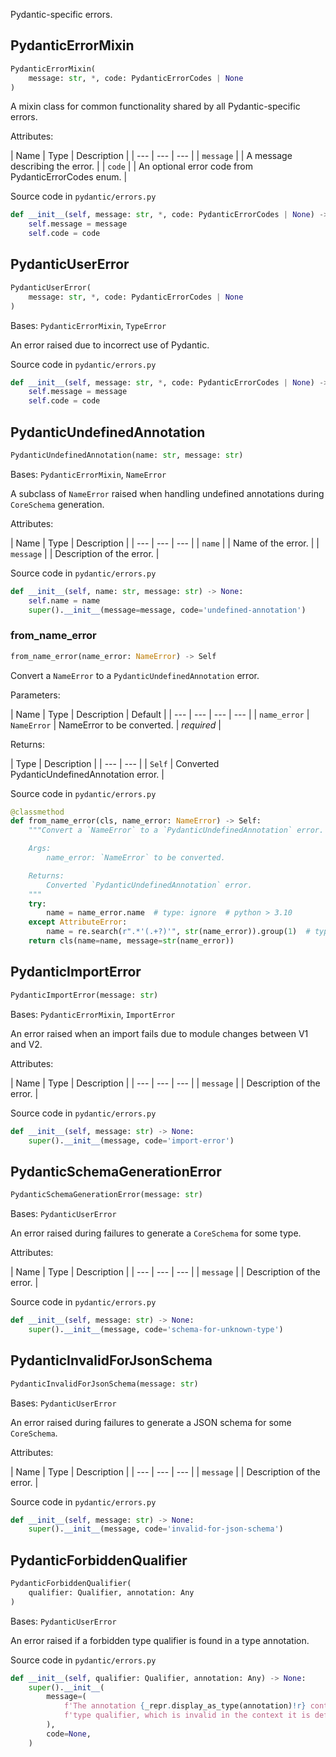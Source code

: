 Pydantic-specific errors.

## PydanticErrorMixin

```python
PydanticErrorMixin(
    message: str, *, code: PydanticErrorCodes | None
)

```

A mixin class for common functionality shared by all Pydantic-specific errors.

Attributes:

| Name | Type | Description | | --- | --- | --- | | `message` | | A message describing the error. | | `code` | | An optional error code from PydanticErrorCodes enum. |

Source code in `pydantic/errors.py`

```python
def __init__(self, message: str, *, code: PydanticErrorCodes | None) -> None:
    self.message = message
    self.code = code

```

## PydanticUserError

```python
PydanticUserError(
    message: str, *, code: PydanticErrorCodes | None
)

```

Bases: `PydanticErrorMixin`, `TypeError`

An error raised due to incorrect use of Pydantic.

Source code in `pydantic/errors.py`

```python
def __init__(self, message: str, *, code: PydanticErrorCodes | None) -> None:
    self.message = message
    self.code = code

```

## PydanticUndefinedAnnotation

```python
PydanticUndefinedAnnotation(name: str, message: str)

```

Bases: `PydanticErrorMixin`, `NameError`

A subclass of `NameError` raised when handling undefined annotations during `CoreSchema` generation.

Attributes:

| Name | Type | Description | | --- | --- | --- | | `name` | | Name of the error. | | `message` | | Description of the error. |

Source code in `pydantic/errors.py`

```python
def __init__(self, name: str, message: str) -> None:
    self.name = name
    super().__init__(message=message, code='undefined-annotation')

```

### from_name_error

```python
from_name_error(name_error: NameError) -> Self

```

Convert a `NameError` to a `PydanticUndefinedAnnotation` error.

Parameters:

| Name | Type | Description | Default | | --- | --- | --- | --- | | `name_error` | `NameError` | NameError to be converted. | *required* |

Returns:

| Type | Description | | --- | --- | | `Self` | Converted PydanticUndefinedAnnotation error. |

Source code in `pydantic/errors.py`

```python
@classmethod
def from_name_error(cls, name_error: NameError) -> Self:
    """Convert a `NameError` to a `PydanticUndefinedAnnotation` error.

    Args:
        name_error: `NameError` to be converted.

    Returns:
        Converted `PydanticUndefinedAnnotation` error.
    """
    try:
        name = name_error.name  # type: ignore  # python > 3.10
    except AttributeError:
        name = re.search(r".*'(.+?)'", str(name_error)).group(1)  # type: ignore[union-attr]
    return cls(name=name, message=str(name_error))

```

## PydanticImportError

```python
PydanticImportError(message: str)

```

Bases: `PydanticErrorMixin`, `ImportError`

An error raised when an import fails due to module changes between V1 and V2.

Attributes:

| Name | Type | Description | | --- | --- | --- | | `message` | | Description of the error. |

Source code in `pydantic/errors.py`

```python
def __init__(self, message: str) -> None:
    super().__init__(message, code='import-error')

```

## PydanticSchemaGenerationError

```python
PydanticSchemaGenerationError(message: str)

```

Bases: `PydanticUserError`

An error raised during failures to generate a `CoreSchema` for some type.

Attributes:

| Name | Type | Description | | --- | --- | --- | | `message` | | Description of the error. |

Source code in `pydantic/errors.py`

```python
def __init__(self, message: str) -> None:
    super().__init__(message, code='schema-for-unknown-type')

```

## PydanticInvalidForJsonSchema

```python
PydanticInvalidForJsonSchema(message: str)

```

Bases: `PydanticUserError`

An error raised during failures to generate a JSON schema for some `CoreSchema`.

Attributes:

| Name | Type | Description | | --- | --- | --- | | `message` | | Description of the error. |

Source code in `pydantic/errors.py`

```python
def __init__(self, message: str) -> None:
    super().__init__(message, code='invalid-for-json-schema')

```

## PydanticForbiddenQualifier

```python
PydanticForbiddenQualifier(
    qualifier: Qualifier, annotation: Any
)

```

Bases: `PydanticUserError`

An error raised if a forbidden type qualifier is found in a type annotation.

Source code in `pydantic/errors.py`

```python
def __init__(self, qualifier: Qualifier, annotation: Any) -> None:
    super().__init__(
        message=(
            f'The annotation {_repr.display_as_type(annotation)!r} contains the {self._qualifier_repr_map[qualifier]!r} '
            f'type qualifier, which is invalid in the context it is defined.'
        ),
        code=None,
    )

```
